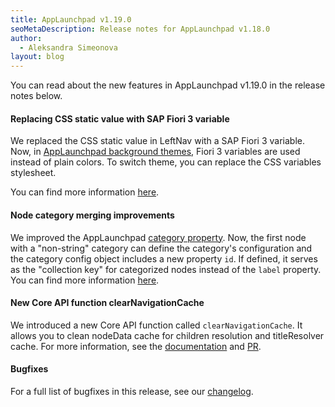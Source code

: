 ```yaml
---
title: AppLaunchpad v1.19.0
seoMetaDescription: Release notes for AppLaunchpad v1.18.0
author:
  - Aleksandra Simeonova
layout: blog
---
```


You can read about the new features in AppLaunchpad v1.19.0 in the release notes below.

<!-- Excerpt -->

#### Replacing CSS static value with SAP Fiori 3 variable

We replaced the CSS static value in LeftNav with a SAP Fiori 3 variable. Now, in [AppLaunchpad background themes](https://docs.applaunchpad-project.io/docs/applaunchpad-core-api/?section=theming), Fiori 3 variables are used instead of plain colors. To switch theme, you can replace the CSS variables stylesheet.

You can find more information [here](https://github.com/davidwl/applaunchpad/pull/2369).


#### Node category merging improvements

We improved the AppLaunchpad [category property](https://docs.applaunchpad-project.io/docs/navigation-configuration/?section=category). Now, the  first node with a "non-string" category can define the category's configuration and the category config object includes a new property `id`. If defined, it serves as the "collection key" for categorized nodes instead of the `label` property. You can find more information [here](https://github.com/davidwl/applaunchpad/pull/2352).


#### New Core API function clearNavigationCache

We introduced a new Core API function called `clearNavigationCache`. It allows you to clean nodeData cache for children resolution and titleResolver cache. For more information, see the [documentation](https://docs.applaunchpad-project.io/docs/applaunchpad-core-api/?section=clearnavigationcache) and [PR](https://github.com/davidwl/applaunchpad/pull/2383).

#### Bugfixes

For a full list of bugfixes in this release, see our [changelog](https://github.com/davidwl/applaunchpad/blob/master/CHANGELOG.md).

